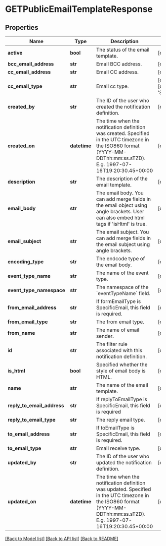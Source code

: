 # GETPublicEmailTemplateResponse

## Properties
Name | Type | Description | Notes
------------ | ------------- | ------------- | -------------
**active** | **bool** | The status of the email template. | [optional] 
**bcc_email_address** | **str** | Email BCC address. | [optional] 
**cc_email_address** | **str** | Email CC address. | [optional] 
**cc_email_type** | **str** | Email cc type. | [optional] [default to 'SpecificEmails']
**created_by** | **str** | The ID of the user who created the notification definition. | [optional] 
**created_on** | **datetime** | The time when the notification definition was created. Specified in the UTC timezone in the ISO860 format (YYYY-MM-DDThh:mm:ss.sTZD). E.g. 1997-07-16T19:20:30.45+00:00 | [optional] 
**description** | **str** | The description of the email template. | [optional] 
**email_body** | **str** | The email body. You can add merge fields in the email object using angle brackets.  User can also embed html tags if &#x27;isHtml&#x27; is true. | [optional] 
**email_subject** | **str** | The email subject. You can add merge fields in the email subject using angle brackets. | [optional] 
**encoding_type** | **str** | The endcode type of the email body. | [optional] 
**event_type_name** | **str** | The name of the event type. | [optional] 
**event_type_namespace** | **str** | The namespace of the &#x60;eventTypeName&#x60; field.   | [optional] 
**from_email_address** | **str** | If formEmailType is SpecificEmail, this field is required. | [optional] 
**from_email_type** | **str** | The from email type. | [optional] 
**from_name** | **str** | The name of email sender. | [optional] 
**id** | **str** | The filter rule associated with this notification definition. | [optional] 
**is_html** | **bool** | Specified whether the style of email body is HTML. | [optional] 
**name** | **str** | The name of the email template. | [optional] 
**reply_to_email_address** | **str** | If replyToEmailType is SpecificEmail, this field is required | [optional] 
**reply_to_email_type** | **str** | The reply email type. | [optional] 
**to_email_address** | **str** | If toEmailType is SpecificEmail, this field is required. | [optional] 
**to_email_type** | **str** | Email receive type. | [optional] 
**updated_by** | **str** | The ID of the user who updated the notification definition. | [optional] 
**updated_on** | **datetime** | The time when the notification definition was updated. Specified in the UTC timezone in the ISO860 format (YYYY-MM-DDThh:mm:ss.sTZD). E.g. 1997-07-16T19:20:30.45+00:00 | [optional] 

[[Back to Model list]](../README.md#documentation-for-models) [[Back to API list]](../README.md#documentation-for-api-endpoints) [[Back to README]](../README.md)

